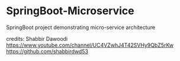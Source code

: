 # SpringBoot-Microservice

SpringBoot project demonstrating micro-service architecture

credits: 
Shabbir Dawoodi
https://www.youtube.com/channel/UC4VZwhJ4T42SVHy9QbZ5rKw
https://github.com/shabbirdwd53
